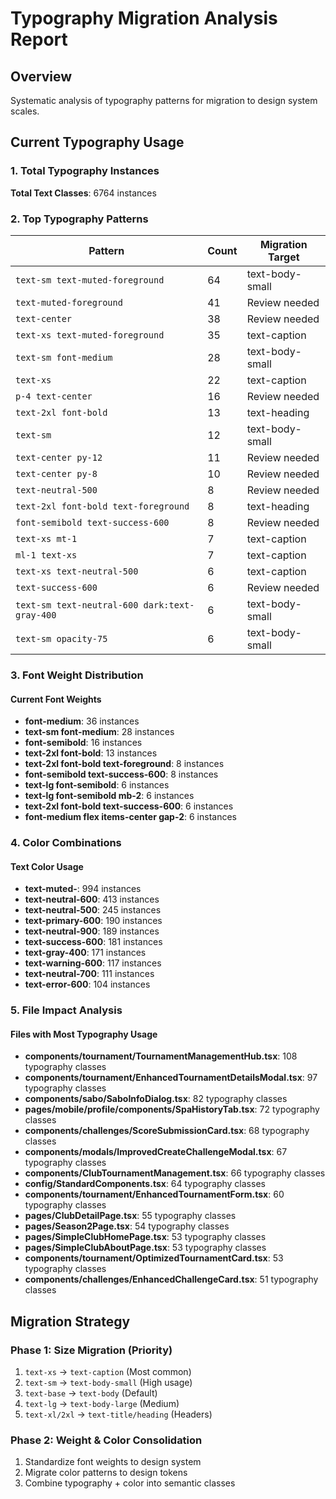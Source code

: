 # Typography Migration Analysis Report

## Overview
Systematic analysis of typography patterns for migration to design system scales.

## Current Typography Usage

### 1. Total Typography Instances
**Total Text Classes**: 6764 instances

### 2. Top Typography Patterns
| Pattern | Count | Migration Target |
|---------|-------|------------------|
| `text-sm text-muted-foreground` | 64 | text-body-small |
| `text-muted-foreground` | 41 | Review needed |
| `text-center` | 38 | Review needed |
| `text-xs text-muted-foreground` | 35 | text-caption |
| `text-sm font-medium` | 28 | text-body-small |
| `text-xs` | 22 | text-caption |
| `p-4 text-center` | 16 | Review needed |
| `text-2xl font-bold` | 13 | text-heading |
| `text-sm` | 12 | text-body-small |
| `text-center py-12` | 11 | Review needed |
| `text-center py-8` | 10 | Review needed |
| `text-neutral-500` | 8 | Review needed |
| `text-2xl font-bold text-foreground` | 8 | text-heading |
| `font-semibold text-success-600` | 8 | Review needed |
| `text-xs mt-1` | 7 | text-caption |
| `ml-1 text-xs` | 7 | text-caption |
| `text-xs text-neutral-500` | 6 | text-caption |
| `text-success-600` | 6 | Review needed |
| `text-sm text-neutral-600 dark:text-gray-400` | 6 | text-body-small |
| `text-sm opacity-75` | 6 | text-body-small |

### 3. Font Weight Distribution
#### Current Font Weights
- **font-medium**: 36 instances
- **text-sm font-medium**: 28 instances
- **font-semibold**: 16 instances
- **text-2xl font-bold**: 13 instances
- **text-2xl font-bold text-foreground**: 8 instances
- **font-semibold text-success-600**: 8 instances
- **text-lg font-semibold**: 6 instances
- **text-lg font-semibold mb-2**: 6 instances
- **text-2xl font-bold text-success-600**: 6 instances
- **font-medium flex items-center gap-2**: 6 instances

### 4. Color Combinations
#### Text Color Usage
- **text-muted-**: 994 instances
- **text-neutral-600**: 413 instances
- **text-neutral-500**: 245 instances
- **text-primary-600**: 190 instances
- **text-neutral-900**: 189 instances
- **text-success-600**: 181 instances
- **text-gray-400**: 171 instances
- **text-warning-600**: 117 instances
- **text-neutral-700**: 111 instances
- **text-error-600**: 104 instances

### 5. File Impact Analysis
#### Files with Most Typography Usage
- **components/tournament/TournamentManagementHub.tsx**: 108 typography classes
- **components/tournament/EnhancedTournamentDetailsModal.tsx**: 97 typography classes
- **components/sabo/SaboInfoDialog.tsx**: 82 typography classes
- **pages/mobile/profile/components/SpaHistoryTab.tsx**: 72 typography classes
- **components/challenges/ScoreSubmissionCard.tsx**: 68 typography classes
- **components/modals/ImprovedCreateChallengeModal.tsx**: 67 typography classes
- **components/ClubTournamentManagement.tsx**: 66 typography classes
- **config/StandardComponents.tsx**: 64 typography classes
- **components/tournament/EnhancedTournamentForm.tsx**: 60 typography classes
- **pages/ClubDetailPage.tsx**: 55 typography classes
- **pages/Season2Page.tsx**: 54 typography classes
- **pages/SimpleClubHomePage.tsx**: 53 typography classes
- **pages/SimpleClubAboutPage.tsx**: 53 typography classes
- **components/tournament/OptimizedTournamentCard.tsx**: 53 typography classes
- **components/challenges/EnhancedChallengeCard.tsx**: 51 typography classes

## Migration Strategy

### Phase 1: Size Migration (Priority)
1. `text-xs` → `text-caption` (Most common)
2. `text-sm` → `text-body-small` (High usage)
3. `text-base` → `text-body` (Default)
4. `text-lg` → `text-body-large` (Medium)
5. `text-xl/2xl` → `text-title/heading` (Headers)

### Phase 2: Weight & Color Consolidation
1. Standardize font weights to design system
2. Migrate color patterns to design tokens
3. Combine typography + color into semantic classes
